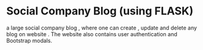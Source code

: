 # Social Company Blog (using FLASK)
 a large social company blog , where one can create , update and delete any blog on website . The website also contains user authentication and Bootstrap modals.
